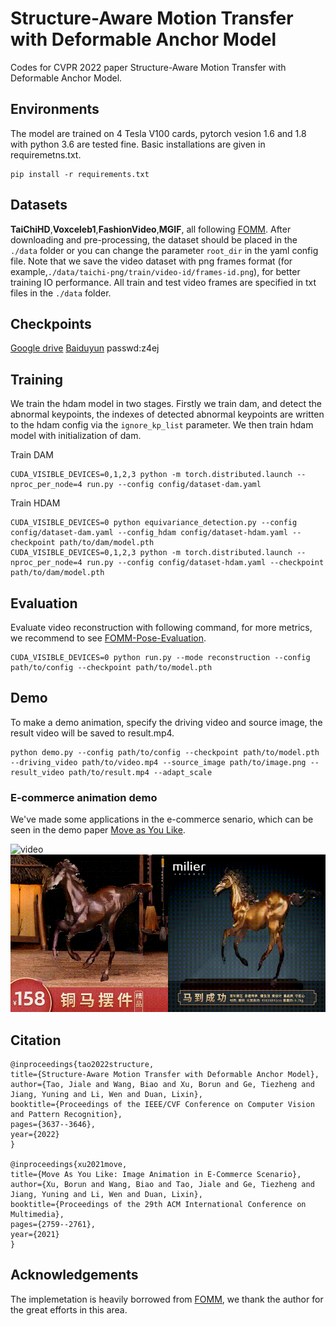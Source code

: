# **Structure-Aware Motion Transfer with Deformable Anchor Model**
Codes for CVPR 2022 paper Structure-Aware Motion Transfer with Deformable Anchor Model.

## **Environments**
The model are trained on 4 Tesla V100 cards, pytorch vesion 1.6 and 1.8 with python 3.6 are tested fine. Basic installations are given in requiremetns.txt.

    pip install -r requirements.txt

## **Datasets**
**TaiChiHD**,**Voxceleb1**,**FashionVideo**,**MGIF**, all following [FOMM](https://github.com/AliaksandrSiarohin/first-order-model). After downloading and pre-processing, the dataset should be placed in the `./data` folder or you can change the parameter `root_dir` in the yaml config file. Note that we save the video dataset with png frames format (for example,`./data/taichi-png/train/video-id/frames-id.png`), for better training IO performance. All train and test video frames are specified in txt files in the `./data` folder.

## **Checkpoints**
[Google drive](https://drive.google.com/file/d/1VzS5pO9808GAQXJBbe1_ukBJX2LXC6sV/view?usp=sharing)
[Baiduyun](https://pan.baidu.com/s/1RfICRvU3IbXZnWTiL6MOsw) passwd:z4ej

## **Training**
We train the hdam model in two stages. Firstly we train dam, and detect the abnormal keypoints, the indexes of detected abnormal keypoints are written to the hdam config via the `ignore_kp_list` parameter. We then train hdam model with initialization of dam.

Train DAM

    CUDA_VISIBLE_DEVICES=0,1,2,3 python -m torch.distributed.launch --nproc_per_node=4 run.py --config config/dataset-dam.yaml
    
Train HDAM

    CUDA_VISIBLE_DEVICES=0 python equivariance_detection.py --config config/dataset-dam.yaml --config_hdam config/dataset-hdam.yaml --checkpoint path/to/dam/model.pth
    CUDA_VISIBLE_DEVICES=0,1,2,3 python -m torch.distributed.launch --nproc_per_node=4 run.py --config config/dataset-hdam.yaml --checkpoint path/to/dam/model.pth
 
## **Evaluation**
Evaluate video reconstruction with following command, for more metrics, we recommend to see [FOMM-Pose-Evaluation](https://github.com/AliaksandrSiarohin/pose-evaluation).

    CUDA_VISIBLE_DEVICES=0 python run.py --mode reconstruction --config path/to/config --checkpoint path/to/model.pth  
## **Demo**
To make a demo animation, specify the driving video and source image, the result video will be saved to result.mp4.

    python demo.py --config path/to/config --checkpoint path/to/model.pth --driving_video path/to/video.mp4 --source_image path/to/image.png --result_video path/to/result.mp4 --adapt_scale

### E-commerce animation demo
We've made some applications in the e-commerce senario, which can be seen in the demo paper [Move as You Like](https://arxiv.org/pdf/2112.13647.pdf).

![video](demo/babe.gif) 
![video](demo/horse.gif)


## **Citation**
    @inproceedings{tao2022structure,
    title={Structure-Aware Motion Transfer with Deformable Anchor Model},
    author={Tao, Jiale and Wang, Biao and Xu, Borun and Ge, Tiezheng and Jiang, Yuning and Li, Wen and Duan, Lixin},
    booktitle={Proceedings of the IEEE/CVF Conference on Computer Vision and Pattern Recognition},
    pages={3637--3646},
    year={2022}
    }
    
    @inproceedings{xu2021move,
    title={Move As You Like: Image Animation in E-Commerce Scenario},
    author={Xu, Borun and Wang, Biao and Tao, Jiale and Ge, Tiezheng and Jiang, Yuning and Li, Wen and Duan, Lixin},
    booktitle={Proceedings of the 29th ACM International Conference on Multimedia},
    pages={2759--2761},
    year={2021}
    }

## **Acknowledgements**
The implemetation is heavily borrowed from [FOMM](https://github.com/AliaksandrSiarohin/first-order-model), we thank the author for the great efforts in this area.
